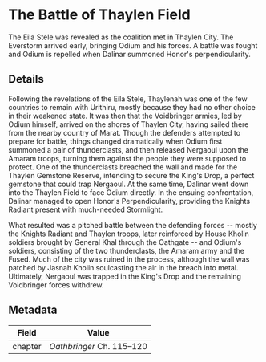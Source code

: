 # The Battle of Thaylen Field
The Eila Stele was revealed as the coalition met in Thaylen City. The Everstorm arrived early, bringing Odium and his forces. A battle was fought and Odium is repelled when Dalinar summoned Honor's perpendicularity.

## Details
Following the revelations of the Eila Stele, Thaylenah was one of the few countries to remain with Urithiru, mostly because they had no other choice in their weakened state. It was then that the Voidbringer armies, led by Odium himself, arrived on the shores of Thaylen City, having sailed there from the nearby country of Marat. Though the defenders attempted to prepare for battle, things changed dramatically when Odium first summoned a pair of thunderclasts, and then released Nergaoul upon the Amaram troops, turning them against the people they were supposed to protect. One of the thunderclasts breached the wall and made for the Thaylen Gemstone Reserve, intending to secure the King's Drop, a perfect gemstone that could trap Nergaoul. At the same time, Dalinar went down into the Thaylen Field to face Odium directly. In the ensuing confrontation, Dalinar managed to open Honor's Perpendicularity, providing the Knights Radiant present with much-needed Stormlight.

What resulted was a pitched battle between the defending forces -- mostly the Knights Radiant and Thaylen troops, later reinforced by House Kholin soldiers brought by General Khal through the Oathgate -- and Odium's soldiers, consisting of the two thunderclasts, the Amaram army and the Fused. Much of the city was ruined in the process, although the wall was patched by Jasnah Kholin soulcasting the air in the breach into metal. Ultimately, Nergaoul was trapped in the King's Drop and the remaining Voidbringer forces withdrew.

## Metadata
| Field | Value |
| ----- | ----- |
| chapter | *Oathbringer* Ch. 115–120 |
